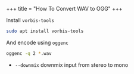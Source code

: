 +++
title = "How To Convert WAV to OGG"
+++

Install `vorbis-tools`

```bash
sudo apt install vorbis-tools
```

And encode using `oggenc`

```bash
oggenc -q 2 *.wav
```

-  `--downmix` downmix input from stereo to mono

